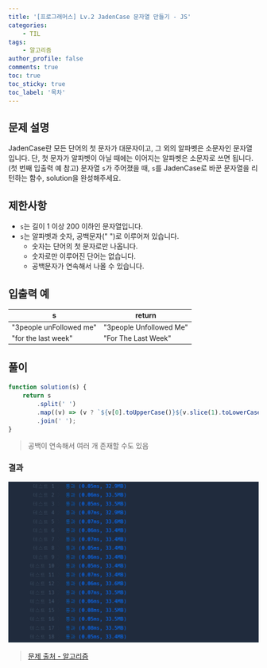 ```yaml
---
title: '[프로그래머스] Lv.2 JadenCase 문자열 만들기 - JS'
categories:
    - TIL
tags:
    - 알고리즘
author_profile: false
comments: true
toc: true
toc_sticky: true
toc_label: '목차'
---
```


## 문제 설명

JadenCase란 모든 단어의 첫 문자가 대문자이고, 그 외의 알파벳은 소문자인 문자열입니다. 단, 첫 문자가 알파벳이 아닐 때에는 이어지는 알파벳은 소문자로 쓰면 됩니다. (첫 번째 입출력 예 참고)
문자열 `s`가 주어졌을 때, `s`를 JadenCase로 바꾼 문자열을 리턴하는 함수, solution을 완성해주세요.

## 제한사항

-   `s`는 길이 1 이상 200 이하인 문자열입니다.
-   `s`는 알파벳과 숫자, 공백문자(" ")로 이루어져 있습니다.
    -   숫자는 단어의 첫 문자로만 나옵니다.
    -   숫자로만 이루어진 단어는 없습니다.
    -   공백문자가 연속해서 나올 수 있습니다.

## 입출력 예

| s                       | return                  |
| ----------------------- | ----------------------- |
| "3people unFollowed me" | "3people Unfollowed Me" |
| "for the last week"     | "For The Last Week"     |

## 풀이

```javascript
function solution(s) {
    return s
        .split(' ')
        .map((v) => (v ? `${v[0].toUpperCase()}${v.slice(1).toLowerCase()}` : ''))
        .join(' ');
}
```

> 공백이 연속해서 여러 개 존재할 수도 있음

### 결과

![result1](/assets/images/2023/09/27/algorithm-79-result1.png)

> [문제 출처 - 알고리즘](https://school.programmers.co.kr/learn/courses/30/lessons/12951)
